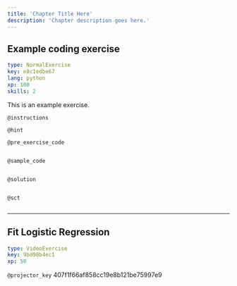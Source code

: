 ```yaml
---
title: 'Chapter Title Here'
description: 'Chapter description goes here.'
---
```


## Example coding exercise

```yaml
type: NormalExercise
key: e8c1edbe67
lang: python
xp: 100
skills: 2
```

This is an example exercise.

`@instructions`


`@hint`


`@pre_exercise_code`
```{python}

```

`@sample_code`
```{python}

```

`@solution`
```{python}

```

`@sct`
```{python}

```

---

## Fit Logistic Regression

```yaml
type: VideoExercise
key: 9bd98b4ec1
xp: 50
```

`@projector_key`
407f1f66af858cc19e8b121be75997e9
